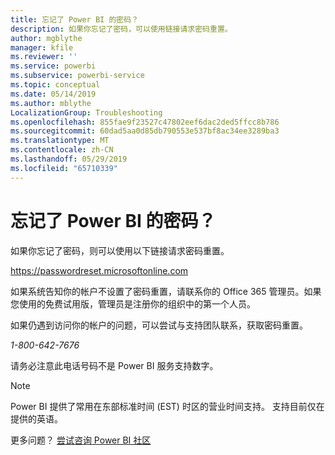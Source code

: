 ```yaml
---
title: 忘记了 Power BI 的密码？
description: 如果你忘记了密码，可以使用链接请求密码重置。
author: mgblythe
manager: kfile
ms.reviewer: ''
ms.service: powerbi
ms.subservice: powerbi-service
ms.topic: conceptual
ms.date: 05/14/2019
ms.author: mblythe
LocalizationGroup: Troubleshooting
ms.openlocfilehash: 855fae9f23527c47802eef6dac2ded5ffcc8b786
ms.sourcegitcommit: 60dad5aa0d85db790553e537bf8ac34ee3289ba3
ms.translationtype: MT
ms.contentlocale: zh-CN
ms.lasthandoff: 05/29/2019
ms.locfileid: "65710339"
---
```

# <a name="forgot-your-password-for-power-bi"></a>忘记了 Power BI 的密码？

如果你忘记了密码，则可以使用以下链接请求密码重置。

<https://passwordreset.microsoftonline.com>

如果系统告知你的帐户不设置了密码重置，请联系你的 Office 365 管理员。如果您使用的免费试用版，管理员是注册你的组织中的第一个人员。

如果仍遇到访问你的帐户的问题，可以尝试与支持团队联系，获取密码重置。

*1-800-642-7676*

请务必注意此电话号码不是 Power BI 服务支持数字。

> [!NOTE]
> Power BI 提供了常用在东部标准时间 (EST) 时区的营业时间支持。 支持目前仅在提供的英语。

更多问题？ [尝试咨询 Power BI 社区](http://community.powerbi.com/)